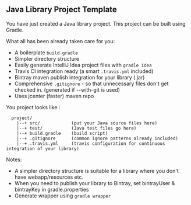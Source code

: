 Java Library Project Template
-----------------------------

You have just created a Java library project. This project can be built using Gradle.

What all has been already taken care for you:

* A boilerplate `build.gradle`
* Simpler directory structure
* Easily generate IntelliJ Idea project files with `gradle idea`
* Travis CI integration ready (a smart `.travis.yml` included)
* Bintray maven publish integration for your library (.jar)
* Comprehensive `.gitignore` - so that unnecessary files don't get checked in. (generated if --with-git is used)
* Uses jcenter (faster) maven repo

You project looks like :

```
  project/
    |--+ src/            (put your Java source files here)
    |--+ test/           (Java test files go here)
    |--+ build.gradle    (build script)
    |--+ .gitignore      (common ignore patterns already included)
    |--+ .travis.yml     (travis configuration for continuous integration of your library)
```


Notes:

* A simpler directory structure is suitable for a library where you don't have webapp/resources etc.
* When you need to publish your library to Bintray, set bintrayUser & bintrayKey in gradle.properties
* Generate wrapper using `gradle wrapper`